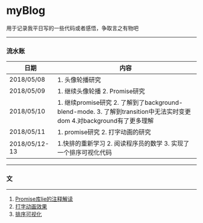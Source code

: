 # myBlog

用于记录我平日写的一些代码或者感悟，争取言之有物吧

----
### 流水账

日期 | 内容
-|-
2018/05/08| 1. 头像轮播研究 
2018/05/09| 1. 继续头像轮播 2. Promise研究
2018/05/10| 1. 继续promise研究 2. 了解到了background-blend-mode. 3. 了解到transition中无法实时变更dom 4.对background有了更多理解
2018/05/11| 1. promise研究 2. 打字动画的研究
2018/05/12-13| 1.快排的重新学习 2. 阅读程序员的数学 3. 实现了一个排序可视化代码

---
### 文
---
1. [Promise库lie的注释解读](https://github.com/frankwang1101/myBlog/blob/master/code/promise-comment.js)
2. [打字动画效果](https://github.com/frankwang1101/myBlog/blob/master/code/typeAnimate.md)
3. [排序可视化](https://github.com/frankwang1101/myBlog/blob/master/code/sortAnimation.md)